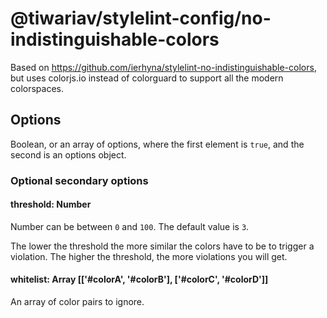 # @tiwariav/stylelint-config/no-indistinguishable-colors

Based on <https://github.com/ierhyna/stylelint-no-indistinguishable-colors>, but uses colorjs.io instead of colorguard to support all the modern colorspaces.

## Options

Boolean, or an array of options, where the first element is `true`, and the second is an options object.

### Optional secondary options

#### threshold: Number

Number can be between `0` and `100`. The default value is `3`.

The lower the threshold the more similar the colors have to be to trigger a violation. The higher the threshold, the more violations you will get.

#### whitelist: Array [['#colorA', '#colorB'], ['#colorC', '#colorD']]

An array of color pairs to ignore.
